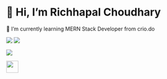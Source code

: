 <h1 >👋 Hi, I’m Richhapal Choudhary </h1>



🌱 I’m currently learning MERN Stack Developer from crio.do

<!-- ![Richhapal 's GitHub stats](https://github-readme-stats.vercel.app/api?username=richhapal&show_icons=true&theme=radical)
 -->
<img src="https://github-readme-stats.vercel.app/api?username=richhapal&show_icons=true&theme=tokyonight"  />
<img  src="https://github-readme-stats.vercel.app/api/top-langs/?username=richhapal&layout=compact&theme=tokyonight" />

![](https://komarev.com/ghpvc/?username=richhapal)

<img src="https://cdn.simpleicons.org/leetcode/ffffff" height="32" width="32" />


